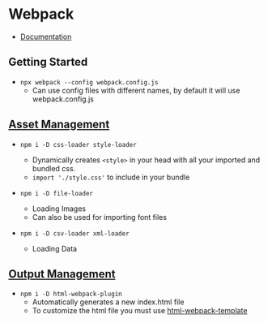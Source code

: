 # Webpack

- [Documentation](https://webpack.js.org/guides)

## Getting Started

- `npx webpack --config webpack.config.js`
    - Can use config files with different names, by default it will use webpack.config.js

## [Asset Management]('./asset_management/webpack.config.js')

- `npm i -D css-loader style-loader`
    - Dynamically creates `<style>` in your head with all your imported and bundled css.
    - `import './style.css'` to include in your bundle

- `npm i -D file-loader`
    - Loading Images
    - Can also be used for importing font files
- `npm i -D csv-loader xml-loader`
    - Loading Data

## [Output Management]('./output_management/webpack.config.js')

- `npm i -D html-webpack-plugin`
    - Automatically generates a new index.html file
    - To customize the html file you must use [html-webpack-template](https://github.com/jaketrent/html-webpack-template)
